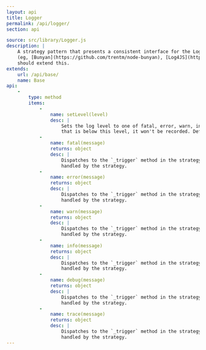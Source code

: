 ```yaml
---
layout: api
title: Logger
permalink: /api/logger/
section: api

source: src/library/Logger.js
description: |
    A strategy pattern that presents a consistent interface for the Logger class.  Individual logger types
    (eg, [Bunyan](https://github.com/trentm/node-bunyan), [Log4JS](https://github.com/nomiddlename/log4js-node))
    should extend this.
extends:
    url: /api/base/
    name: Base
api:
    -
        type: method
        items:
            -
                name: setLevel(level)
                desc: |
                    Sets the log level to one of fatal, error, warn, info, debug or trace. If a log message is found
                    that is below this level, it won't be recorded. Defaults to "error".
            -
                name: fatal(message)
                returns: object
                desc: |
                    Dispatches to the `_trigger` method in the strategy, with the values `6` and the message to be
                    handled by the strategy.
            -
                name: error(message)
                returns: object
                desc: |
                    Dispatches to the `_trigger` method in the strategy, with the values `5` and the message to be
                    handled by the strategy.
            -
                name: warn(message)
                returns: object
                desc: |
                    Dispatches to the `_trigger` method in the strategy, with the values `4` and the message to be
                    handled by the strategy.
            -
                name: info(message)
                returns: object
                desc: |
                    Dispatches to the `_trigger` method in the strategy, with the values `3` and the message to be
                    handled by the strategy.
            -
                name: debug(message)
                returns: object
                desc: |
                    Dispatches to the `_trigger` method in the strategy, with the values `2` and the message to be
                    handled by the strategy.
            -
                name: trace(message)
                returns: object
                desc: |
                    Dispatches to the `_trigger` method in the strategy, with the values `1` and the message to be
                    handled by the strategy.
---
```

